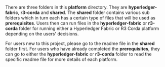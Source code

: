 [//]: # (##############################################################################################)
[//]: # (Copyright Accenture. All Rights Reserved.)
[//]: # (SPDX-License-Identifier: Apache-2.0)
[//]: # (##############################################################################################)

There are three folders in this **platform** directory. They are **hyperledger-fabric**, **r3-corda** and **shared**. The **shared** folder contains various sub folders which in turn each has a certain type of files that will be used as **prerequisites**. Users then can run files in the **hyperledger-fabric** or **r3-corda** folder for running either a Hyperledger Fabric or R3 Corda platform depending on the users' decisions. 

For users new to this project, please go to the readme file in the **shared** folder first. For users who have already completed the **prerequisites**, they can go to either the **hyperledger-fabric** or **r3-corda** folder to read the specific readme file for more details of each platform.